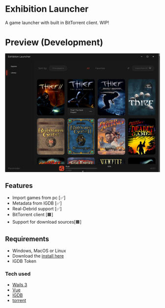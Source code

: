 # Exhibition Launcher

A game launcher with built in BitTorrent client. WIP!

# Preview (Development)

![Screenshot of game launcher](assets/img.png)

## Features

- Import games from pc [✅]
- Metadata from IGDB [✅]
- Real-Debrid support [✅]
- BitTorrent client [🟧]
- Support for download sources[🟧]

## Requirements

- Windows, MacOS or Linux
- Download the [install here](https://github.com/PhoebeEnterprises/exhibition-launcher/releases/)
- IGDB Token

### Tech used

- [Wails 3](https://v3alpha.wails.io/whats-new/)
- [Vue](https://vuejs.org/)
- [IGDB](https://www.igdb.com/)
- [torrent](https://github.com/anacrolix/torrent)